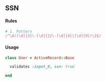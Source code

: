 ## SSN

#### Rules

```ruby
# 1. Pattern
/^\A([\d]{3}\-[\d]{2}\-[\d]{4}|[\d]{9})\Z$/
```

#### Usage

```ruby
class User < ActiveRecord::Base

  validates :input_0, ssn: true

end
```
